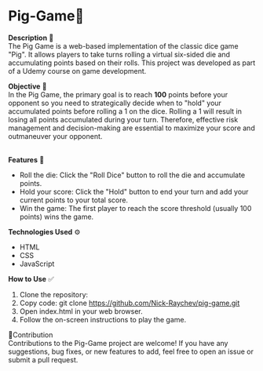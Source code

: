 # Pig-Game🐷
**Description** 📄<br>
The Pig Game is a web-based implementation of the classic dice game "Pig". It allows players to take turns rolling a virtual six-sided die and accumulating points based on their rolls. This project was developed as part of a Udemy course on game development.<br>

**Objective** 🎯<br>
In the Pig Game, the primary goal is to reach **100** points before your opponent so you need to strategically decide when to "hold" your accumulated points before rolling a 1 on the dice. Rolling a 1 will result in losing all points accumulated during your turn. Therefore, effective risk management and decision-making are essential to maximize your score and outmaneuver your opponent.<br><br>

**Features** 💪<br>
- Roll the die: Click the "Roll Dice" button to roll the die and accumulate points.<br>
- Hold your score: Click the "Hold" button to end your turn and add your current points to your total score.<br>
- Win the game: The first player to reach the score threshold (usually 100 points) wins the game.<br>

**Technologies Used** ⚙<br>
- HTML<br>
- CSS<br>
- JavaScript<br>

**How to Use** ✅<br>
1. Clone the repository:<br>
2. Copy code: git clone https://github.com/Nick-Raychev/pig-game.git<br>
3. Open index.html in your web browser.<br>
4. Follow the on-screen instructions to play the game.<br>

🤝Contribution<br>
Contributions to the Pig-Game project are welcome! If you have any suggestions, bug fixes, or new features to add, feel free to open an issue or submit a pull request.
